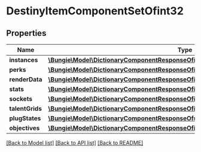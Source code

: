 # DestinyItemComponentSetOfint32

## Properties
Name | Type | Description | Notes
------------ | ------------- | ------------- | -------------
**instances** | [**\Bungie\Model\DictionaryComponentResponseOfint32AndDestinyItemInstanceComponent**](DictionaryComponentResponseOfint32AndDestinyItemInstanceComponent.md) |  | [optional] 
**perks** | [**\Bungie\Model\DictionaryComponentResponseOfint32AndDestinyItemPerksComponent**](DictionaryComponentResponseOfint32AndDestinyItemPerksComponent.md) |  | [optional] 
**renderData** | [**\Bungie\Model\DictionaryComponentResponseOfint32AndDestinyItemRenderComponent**](DictionaryComponentResponseOfint32AndDestinyItemRenderComponent.md) |  | [optional] 
**stats** | [**\Bungie\Model\DictionaryComponentResponseOfint32AndDestinyItemStatsComponent**](DictionaryComponentResponseOfint32AndDestinyItemStatsComponent.md) |  | [optional] 
**sockets** | [**\Bungie\Model\DictionaryComponentResponseOfint32AndDestinyItemSocketsComponent**](DictionaryComponentResponseOfint32AndDestinyItemSocketsComponent.md) |  | [optional] 
**talentGrids** | [**\Bungie\Model\DictionaryComponentResponseOfint32AndDestinyItemTalentGridComponent**](DictionaryComponentResponseOfint32AndDestinyItemTalentGridComponent.md) |  | [optional] 
**plugStates** | [**\Bungie\Model\DictionaryComponentResponseOfuint32AndDestinyItemPlugComponent**](DictionaryComponentResponseOfuint32AndDestinyItemPlugComponent.md) |  | [optional] 
**objectives** | [**\Bungie\Model\DictionaryComponentResponseOfint32AndDestinyItemObjectivesComponent**](DictionaryComponentResponseOfint32AndDestinyItemObjectivesComponent.md) |  | [optional] 

[[Back to Model list]](../README.md#documentation-for-models) [[Back to API list]](../README.md#documentation-for-api-endpoints) [[Back to README]](../README.md)


